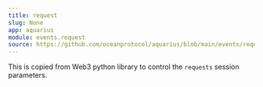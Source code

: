 ```yaml
---
title: request
slug: None
app: aquarius
module: events.request
source: https://github.com/oceanprotocol/aquarius/blob/main/events/request.py
---
```

This is copied from Web3 python library to control the `requests`
session parameters.

